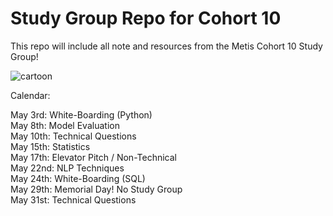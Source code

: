 # Study Group Repo for Cohort 10

This repo will include all note and resources from the Metis Cohort 10 Study Group!

![cartoon](images/64b62cc56fcfafcff5567a296af95db6.jpg)

Calendar:

May 3rd: White-Boarding (Python)  
May 8th: Model Evaluation  
May 10th: Technical Questions  
May 15th: Statistics  
May 17th: Elevator Pitch / Non-Technical  
May 22nd: NLP Techniques  
May 24th: White-Boarding (SQL)  
May 29th: Memorial Day! No Study Group  
May 31st: Technical Questions  
